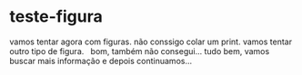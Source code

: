 # teste-figura
vamos tentar agora com figuras.
  não conssigo colar um print.
  vamos tentar outro tipo de figura.
    bom, também não consegui...
    tudo bem, vamos buscar mais informação e depois continuamos...
